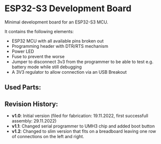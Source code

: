 # ESP32-S3 Development Board
Minimal development board for an ESP32-S3 MCU.

It contains the following elements:

- ESP32 MCU with all available pins broken out
- Programming header with DTR/RTS mechanism
- Power LED
- Fuse to prevent the worse
- Jumper to disconnect 3v3 from the programmer to be able to test e.g. battery mode while still debugging
- A 3V3 regulator to allow connection via an USB Breakout


## Used Parts:

## Revision History:

- **v1.0**: Initial version (filed for fabrication: 19.11.2022, first successfull assembly: 29.11.2022)
- **v1.1**: Changed serial programmer to UMH3 chip and added boot button
- **v1.2**: Changed to slim version that fits on a breadboard leaving one row of connections on the left and right.
